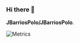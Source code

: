 ### Hi there 👋


**JBarriosPolo/JBarriosPolo**.

![Metrics](https://metrics.lecoq.io/JBarriosPolo?template=classic&base.header=0&gists=1&lines=1&config.timezone=America%2FToronto)

<!---

Here are some ideas to get you started:

- 🔭 I’m currently working on ...
- 🌱 I’m currently learning ...
- 👯 I’m looking to collaborate on ...
- 🤔 I’m looking for help with ...
- 💬 Ask me about ...
- 📫 How to reach me: ...
- 😄 Pronouns: ...
- ⚡ Fun fact: ...
!--->
